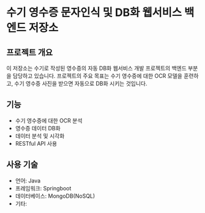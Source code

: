 # 수기 영수증 문자인식 및 DB화 웹서비스 백엔드 저장소

## 프로젝트 개요
이 저장소는 수기로 작성된 영수증의 자동 DB화 웹서비스 개발 프로젝트의 백엔드 부분을 담당하고 있습니다. 프로젝트의 주요 목표는 수기 영수증에 대한 OCR 모델을 훈련하고, 수기 영수증 사진을 받으면 자동으로 DB화 시키는 것입니다.

## 기능
- 수기 영수증에 대한 OCR 분석
- 영수증 데이터 DB화
- 데이터 분석 및 시각화
- RESTful API 사용

## 사용 기술
- 언어: Java
- 프레임워크: Springboot
- 데이터베이스: MongoDB(NoSQL)
- 기타: 
